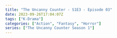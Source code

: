 ```yaml
---
title: "The Uncanny Counter - S1E3 - Episode 03"
date: 2023-09-26T17:04:07Z
tags: ["K-Drama"]
categories: ["Action", "Fantasy", "Horror"]
series: ["The Uncanny Counter Season 1"]
---
```



<mux-player stream-type="on-demand"
  src="https://kp3d-my.sharepoint.com/personal/ryoo_kp3d_onmicrosoft_com/_layouts/15/download.aspx?share=Ebzb2qSHVlZNiwymh6QQzg4BG9oclYBzOCyqfsRT5KxTZg" metadata-video-title="The Uncanny Counter - S1E3 - Episode 03" prefer-playback="mse" controls>
  </mux-player>
  
  
  <script src="https://cdn.jsdelivr.net/npm/@mux/mux-player"></script>
  
 <script id="Y02PORzX9021g3jMPKk7E00NmydLJ3UIbWw6INExbAmvcI" type="application/ld+json">
 {
  "@context": "https://schema.org/",
  "@type": "VideoObject",
  "name": "The Uncanny Counter - S1E3 - Episode 03",
  "contentUrl": "https://stream.mux.com/Y02PORzX9021g3jMPKk7E00NmydLJ3UIbWw6INExbAmvcI.m3u8",
  "thumbnailUrl": "https://www.themoviedb.org/t/p/original/at4FfAlH8TvFbuvimRu9zcvHQCh.jpg?width=314&fit_mode=preserve&time=25",
  "uploadDate": "2023-09-26T17:04:07Z",
}

</script>